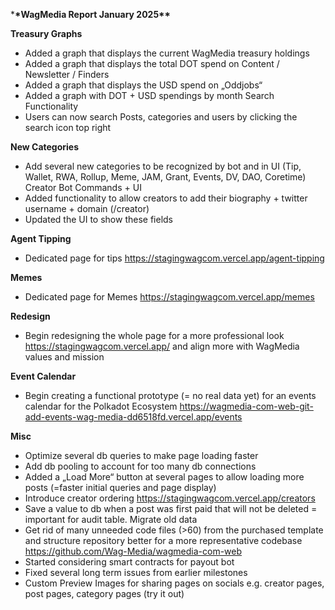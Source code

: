 \***\*WagMedia Report January 2025\*\***

**Treasury Graphs**

- Added a graph that displays the current WagMedia treasury holdings
- Added a graph that displays the total DOT spend on Content / Newsletter / Finders
- Added a graph that displays the USD spend on „Oddjobs“
- Added a graph with DOT + USD spendings by month
  Search Functionality
- Users can now search Posts, categories and users by clicking the search icon top right

**New Categories**

- Add several new categories to be recognized by bot and in UI (Tip, Wallet, RWA, Rollup, Meme, JAM, Grant, Events, DV, DAO, Coretime)
  Creator Bot Commands + UI
- Added functionality to allow creators to add their biography + twitter username + domain (/creator)
- Updated the UI to show these fields

**Agent Tipping**

- Dedicated page for tips https://stagingwagcom.vercel.app/agent-tipping

**Memes**

- Dedicated page for Memes https://stagingwagcom.vercel.app/memes

**Redesign**

- Begin redesigning the whole page for a more professional look https://stagingwagcom.vercel.app/ and align more with WagMedia values and mission

**Event Calendar**

- Begin creating a functional prototype (= no real data yet) for an events calendar for the Polkadot Ecosystem https://wagmedia-com-web-git-add-events-wag-media-dd6518fd.vercel.app/events

**Misc**

- Optimize several db queries to make page loading faster
- Add db pooling to account for too many db connections
- Added a „Load More“ button at several pages to allow loading more posts (=faster initial queries and page display)
- Introduce creator ordering https://stagingwagcom.vercel.app/creators
- Save a value to db when a post was first paid that will not be deleted = important for audit table. Migrate old data
- Get rid of many unneeded code files (>60) from the purchased template and structure repository better for a more representative codebase https://github.com/Wag-Media/wagmedia-com-web
- Started considering smart contracts for payout bot
- Fixed several long term issues from earlier milestones
- Custom Preview Images for sharing pages on socials e.g. creator pages, post pages, category pages (try it out)
